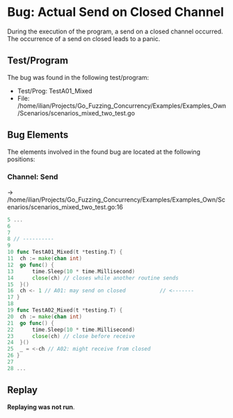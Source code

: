 # Bug: Actual Send on Closed Channel

During the execution of the program, a send on a closed channel occurred.
The occurrence of a send on closed leads to a panic.

## Test/Program
The bug was found in the following test/program:

- Test/Prog: TestA01_Mixed
- File: /home/ilian/Projects/Go_Fuzzing_Concurrency/Examples/Examples_Own/Scenarios/scenarios_mixed_two_test.go

## Bug Elements
The elements involved in the found bug are located at the following positions:

###  Channel: Send
-> /home/ilian/Projects/Go_Fuzzing_Concurrency/Examples/Examples_Own/Scenarios/scenarios_mixed_two_test.go:16
```go
5 ...
6 
7 
8 // ----------
9 
10 func TestA01_Mixed(t *testing.T) {
11 	ch := make(chan int)
12 	go func() {
13 		time.Sleep(10 * time.Millisecond)
14 		close(ch) // closes while another routine sends
15 	}()
16 	ch <- 1 // A01: may send on closed           // <-------
17 }
18 
19 func TestA02_Mixed(t *testing.T) {
20 	ch := make(chan int)
21 	go func() {
22 		time.Sleep(10 * time.Millisecond)
23 		close(ch) // close before receive
24 	}()
25 	_ = <-ch // A02: might receive from closed
26 }
27 
28 ...
```


## Replay
**Replaying was not run**.

